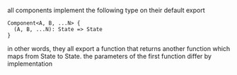 all components implement the following type on their default export

```
Component<A, B, ...N> {
  (A, B, ...N): State => State
}
```

in other words, they all export a function that returns another function which
maps from State to State.  the parameters of the first function differ by
implementation
